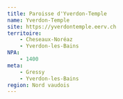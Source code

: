 ```yaml
---
title: Paroisse d'Yverdon-Temple
name: Yverdon-Temple
site: https://yverdontemple.eerv.ch
territoire:
    - Cheseaux-Noréaz
    - Yverdon-les-Bains
NPA:
    - 1400
meta:
    - Gressy
    - Yverdon-les-Bains
region: Nord vaudois
---
```

